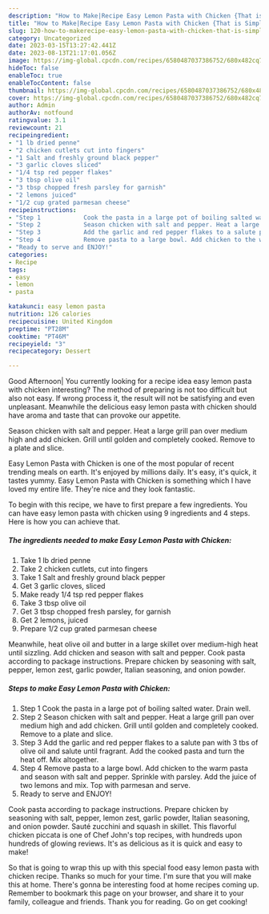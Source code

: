 ```yaml
---
description: "How to Make|Recipe Easy Lemon Pasta with Chicken {That is Simple"
title: "How to Make|Recipe Easy Lemon Pasta with Chicken {That is Simple"
slug: 120-how-to-makerecipe-easy-lemon-pasta-with-chicken-that-is-simple
category: Uncategorized
date: 2023-03-15T13:27:42.441Z
date: 2023-08-13T21:17:01.056Z
image: https://img-global.cpcdn.com/recipes/6580487037386752/680x482cq70/easy-lemon-pasta-with-chicken-recipe-main-photo.jpg
hideToc: false
enableToc: true
enableTocContent: false
thumbnail: https://img-global.cpcdn.com/recipes/6580487037386752/680x482cq70/easy-lemon-pasta-with-chicken-recipe-main-photo.jpg
cover: https://img-global.cpcdn.com/recipes/6580487037386752/680x482cq70/easy-lemon-pasta-with-chicken-recipe-main-photo.jpg
author: Admin
authorAv: notfound
ratingvalue: 3.1
reviewcount: 21
recipeingredient:
- "1 lb dried penne"
- "2 chicken cutlets cut into fingers"
- "1 Salt and freshly ground black pepper"
- "3 garlic cloves sliced"
- "1/4 tsp red pepper flakes"
- "3 tbsp olive oil"
- "3 tbsp chopped fresh parsley for garnish"
- "2 lemons juiced"
- "1/2 cup grated parmesan cheese"
recipeinstructions:
- "Step 1            Cook the pasta in a large pot of boiling salted water. Drain well."
- "Step 2            Season chicken with salt and pepper. Heat a large grill pan over medium high and add chicken. Grill until golden and completely cooked. Remove to a plate and slice."
- "Step 3            Add the garlic and red pepper flakes to a salute pan with 3 tbs of olive oil and salute until fragrant. Add the cooked pasta and turn the heat off. Mix altogether."
- "Step 4            Remove pasta to a large bowl. Add chicken to the warm pasta and season with salt and pepper. Sprinkle with parsley. Add the juice of two lemons and mix. Top with parmesan and serve."
- "Ready to serve and ENJOY!"
categories:
- Recipe
tags:
- easy
- lemon
- pasta

katakunci: easy lemon pasta 
nutrition: 126 calories
recipecuisine: United Kingdom
preptime: "PT28M"
cooktime: "PT46M"
recipeyield: "3"
recipecategory: Dessert

---
```



Good Afternoon| You currently looking for a recipe idea easy lemon pasta with chicken interesting? The method of preparing is not too difficult but also not easy. If wrong process it, the result will not be satisfying and even unpleasant. Meanwhile the delicious easy lemon pasta with chicken should have aroma and taste that can provoke our appetite.





Season chicken with salt and pepper. Heat a large grill pan over medium high and add chicken. Grill until golden and completely cooked. Remove to a plate and slice.

Easy Lemon Pasta with Chicken is one of the most popular of recent trending meals on earth. It's enjoyed by millions daily. It's easy, it's quick, it tastes yummy. Easy Lemon Pasta with Chicken is something which I have loved my entire life. They're nice and they look fantastic.


To begin with this recipe, we have to first prepare a few ingredients. You can have easy lemon pasta with chicken using 9 ingredients and 4 steps. Here is how you can achieve that.

<!--inarticleads1-->

##### The ingredients needed to make Easy Lemon Pasta with Chicken:

1. Take 1 lb dried penne
1. Take 2 chicken cutlets, cut into fingers
1. Take 1 Salt and freshly ground black pepper
1. Get 3 garlic cloves, sliced
1. Make ready 1/4 tsp red pepper flakes
1. Take 3 tbsp olive oil
1. Get 3 tbsp chopped fresh parsley, for garnish
1. Get 2 lemons, juiced
1. Prepare 1/2 cup grated parmesan cheese


Meanwhile, heat olive oil and butter in a large skillet over medium-high heat until sizzling. Add chicken and season with salt and pepper. Cook pasta according to package instructions. Prepare chicken by seasoning with salt, pepper, lemon zest, garlic powder, Italian seasoning, and onion powder. 

<!--inarticleads2-->

##### Steps to make Easy Lemon Pasta with Chicken:

1. Step 1            Cook the pasta in a large pot of boiling salted water. Drain well.
1. Step 2            Season chicken with salt and pepper. Heat a large grill pan over medium high and add chicken. Grill until golden and completely cooked. Remove to a plate and slice.
1. Step 3            Add the garlic and red pepper flakes to a salute pan with 3 tbs of olive oil and salute until fragrant. Add the cooked pasta and turn the heat off. Mix altogether.
1. Step 4            Remove pasta to a large bowl. Add chicken to the warm pasta and season with salt and pepper. Sprinkle with parsley. Add the juice of two lemons and mix. Top with parmesan and serve.
1. Ready to serve and ENJOY!

Cook pasta according to package instructions. Prepare chicken by seasoning with salt, pepper, lemon zest, garlic powder, Italian seasoning, and onion powder. Sauté zucchini and squash in skillet. This flavorful chicken piccata is one of Chef John&#39;s top recipes, with hundreds upon hundreds of glowing reviews. It&#39;s as delicious as it is quick and easy to make! 

So that is going to wrap this up with this special food easy lemon pasta with chicken recipe. Thanks so much for your time. I'm sure that you will make this at home. There's gonna be interesting food at home recipes coming up. Remember to bookmark this page on your browser, and share it to your family, colleague and friends. Thank you for reading. Go on get cooking!
